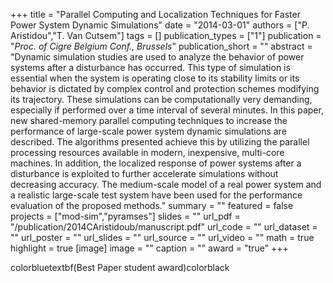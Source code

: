 +++
title = "Parallel Computing and Localization Techniques for Faster Power System Dynamic Simulations"
date = "2014-03-01"
authors = ["P. Aristidou","T. Van Cutsem"]
tags = []
publication_types = ["1"]
publication = "_Proc. of Cigre Belgium Conf., Brussels_"
publication_short = ""
abstract = "Dynamic simulation studies are used to analyze the behavior of power systems after a disturbance has occurred. This type of simulation is essential when the system is operating close to its stability limits or its behavior is dictated by complex control and protection schemes modifying its trajectory. These simulations can be computationally very demanding, especially if performed over a time interval of several minutes. In this paper, new shared-memory parallel computing techniques to increase the performance of large-scale power system dynamic simulations are described. The algorithms presented achieve this by utilizing the parallel processing resources available in modern, inexpensive, multi-core machines. In addition, the localized response of power systems after a disturbance is exploited to further accelerate simulations without decreasing accuracy. The medium-scale model of a real power system and a realistic large-scale test system have been used for the performance evaluation of the proposed methods."
summary = ""
featured = false
projects = ["mod-sim","pyramses"]
slides = ""
url_pdf = "/publication/2014CAristidoub/manuscript.pdf"
url_code = ""
url_dataset = ""
url_poster = ""
url_slides = ""
url_source = ""
url_video = ""
math = true
highlight = true
[image]
image = ""
caption = ""
award = "true"
+++

colorbluetextbf(Best Paper student award)colorblack
